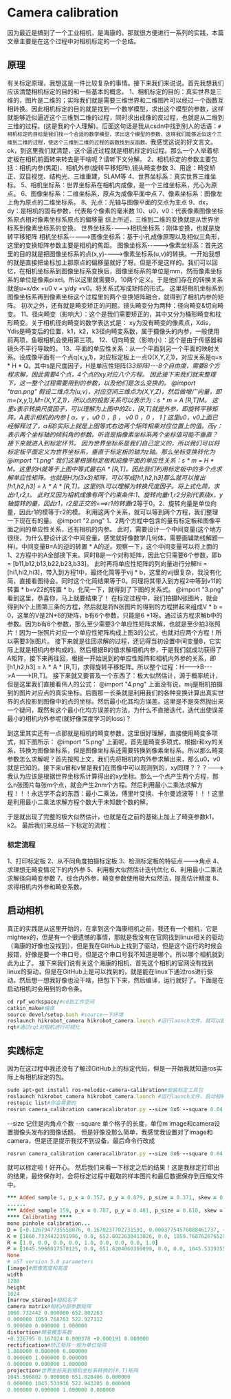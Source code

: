 # Camera calibration
因为最近是搞到了一个工业相机，是海康的。那就很方便进行一系列的实践，本篇文章主要是在这个过程中对相机标定的一个总结。

## 原理
有关标定原理，我想这是一件比较复杂的事情。接下来我们来说说。首先我想我们应该清楚相机标定的目的和一些基本的概念。
1、相机标定的目的：真实世界是三维的，图片是二维的；实际我们就是需要三维世界和二维图片可以经过一个函数互相转换。因此相机标定的目的就是找到一个数学模型，求出这个模型的参数，这样就能够近似逼近这个三维到二维的过程，同时求出成像的反过程，也就是从二维到三维的过程。(这是我的个人理解)。后面这句话是我从csdn中找到别人的话语：```#相机标定的目标是我们找一个合适的数学模型，求出这个模型的参数，这样我们能够近似这个三维到二维的过程，使这个三维到二维的过程的函数找到反函数。```我感觉这说的好文言文。ok，到这里我们就清楚，这个逼近过程就是相机标定的过程。那么一个人举着标定板在相机前面转来转去是干啥呢？请听下文分解。
2、相机标定的参数主要包括：相机内参(焦距)、相机外参(旋转平移矩阵),镜头畸变参数
3、用途：畸变矫正、双目视觉、结构光、三维重建，SLAM等
4、世界坐标系：真实世界三维坐标。
5、相机坐标系：世界坐标系在相机内成像，是一个三维坐标系，光心为原点。
6、图像坐标系：二维坐标系，原点为成像平面中点
7、像素坐标系：图像左上角为原点的二维坐标系。
8、光点：光轴与图像平面的交点为主点
9、dx，dy：是相机的固有参数，代表每个像素的毫米数
10、u0，v0：代表像素图像坐标系原点相对像素坐标系原点的偏移量
综上所述，三维到二维的变换就是从世界坐标系到像素坐标系的变换。
世界坐标系---->相机坐标系：刚体变换，也就是旋转平移矩阵
相机坐标系----->图像坐标系：基于小孔成像原理以及相似三角形，这里的变换矩阵参数主要是相机的焦距。
图像坐标系----->像素坐标系：首先这里的目的就是把图像坐标系的点(x,y)---->像素坐标系(u,v)的转换。一开始我想的就是直接把坐标加上那原点的偏移量就好了呀。但是不是这样的。我们可以回忆，在相机坐标系到图像坐标系变换后，图像坐标系的单位是mm，然而像素坐标系的单位是像素pixel。所以这里就需要9，10两个定义。于是他们存在的转换关系就是u=x/dx +u0   v = y/dy +v0。将关系式写成矩阵的形式。
这里将相机坐标系到图像坐标系再到像素坐标这个过程里的两个变换矩阵融合，就得到了相机内参的矩阵。
初次之外，还有就是畸变矫正的问题。镜头畸变分为两种：径向畸变&切向畸变。
11、径向畸变（影响大）：这个是我们需要矫正的，其中又分为桶形畸变和枕形畸变。关于相机径向畸变的数学表达式是：
xy为没有畸变的像素点，Xdis，Ydis是畸变后的位置，k1，k2，k3径向畸变系数，属于摄像头的内参，一般使用前两项，鱼眼相机会使用第三项。
12、切向畸变（影响小）：这个是由于传感器和镜头不平行导致的。
13、平面的单应性关系：从一个平面到另一个平面的映射关系。设成像平面有一个点q(x,y,1)，对应标定板上一点Q(X,Y,Z,1)，对应关系是q=s * H * Q。其中s是尺度因子，H是单应性矩阵(3*3矩阵)---8个自由度，需要8个方程求解，因此需要4个点，4个点的xy对应八个方程。
因此接下来我们就来整理下，这一整个过程需要用到的参数，以及他们是怎么变换的。
@import "tran.png"
假设二维点为(u,v)，对应空间三维点为(X,Y,Z)，然后做增广向量，即m=(x,y,1),M=(X,Y,Z,1)，所以点的投影关系可以表示为：s * m = A [R,T]M。
这里s表示转换尺度因子，可以理解为上图中的Zc，[R,T]就是外参，即旋转平移矩阵。A表示相机的内参
[
    α，γ  ，u0
    0   ，β  ， v0
    0   ，0 ，  1
]
这里u0，v0上面已经解释过了，α和β实际上就是上图等式右边两个矩阵相乘对应位置上的值。而γ：表示两个坐标轴的倾斜角的参数。听说是指像素坐标系两个坐标值可能不垂直？
接下来就进入到标定环节。
因为世界坐标系是我们自己定义的，所以我们可以将标定板平面定义为世界坐标系，垂直于标定板的轴为z轴。那么坐标变换转化为
@import "1.png"
我们这里根据标定板和成像平面的单应性关系：s * m = H * M。这里的H就等于上图中等式最右A * [R,T]。因此我们利用标定板中的多个点求解单应性矩阵。也就是H为(3x3)矩阵，可以写成[h1,h2,h3]那么就可以推出[h1,h2,h3] = λ * A * [R,T]。这里的λ可以理解为转换尺度因子。将上式化简，求出r1,r2,t。
此时又因为相机成像有两个约束条件:1、旋转向量r1,r2分别代表绕x，y轴旋转的量，因此r1，r2是正交的===>r1的转置*r2等于0。2、旋转向量是单位向量，因此r1的模等于r2的模。
利用这两个关系，就可以等到两个方程，我们整理一下现在有的量。
@import "2.png"
1、2两个方程中包含的量有标定板和图像平面之间的单应性关系，还有相机的内参。
此时，需要设计一个中间变量(这个地方很绕，为什么要设计这个中间变量，感觉就好像数学几何体，需要画辅助线解题一样)。中间变量B=A的逆的转置 * A的逆。观察一下，这个中间变量可以将上面的1、2方程中的A全部换下来。同时B是一个对称矩阵，因此它只需要6个参数，即b = [b11,b12,b13,b22,b23,b33]。
此时再将单应性矩阵的列向量进行分解hi = [hi1,hi2,hi3]，带入到方程1中，最终化简等于vij * b，这里的vij很复杂，我没有化简，直接看图待会。同时这个化简结果等于0。同理将其带入到方程2中等到v11的转置 * b=v22的转置 * b，化简一下，就得到了下图的关系式。
@import "3.png"
看到这里，恭喜你，马上就要结束了！
在标定过程中，我们拍摄N张图片，就会得到N个上图第三条的方程，然后就是将N张图片的得到的方程拼起来组成V * b = 0，这里的V是2N*6的矩阵，b有6个参数，只能是6 *1呀。通过该方程求解b中的参数。因为b有6个参数，那么至少需要3个单应性矩阵求解，也就是至少拍3张照片！因为一张照片对应一个单应性矩阵构成上图3的公式，也就对应两个方程！所以需要3张图片。
接下来就是往回求解的过程，还记得当初设置中间变量B，它实际上就是相机内参构成的。然后根据B的值求解相机内参，于是我们就成功获得了A矩阵，接下来再往回，根据一开始说到的单应性矩阵和相机内外参的关系，即[h1,h2,h3] = λ * A * [R,T]，求得旋转平移矩阵。所以整个过程：H--->B--->A--->[R,T]。
接下来就又要普及一个东西了：极大似然估计，源于概率统计，但是这里我们直接看伟人的公式：
@import "4.png"
上面没有说，mij是相机拍摄到的图片对应点的真实坐标。后面那一长条就是利用我们的各种变换计算出真实世界的点投影到图像中的点的坐标。然后最小化其均方误差。这里是不是突然抛出来一个疑问，既然有这个最小化均方误差的方法，为什么不直接迭代，迭代出使误差最小的相机内外参呢(就好像深度学习的loss)？

到这里其实还有一点那就是相机的畸变参数，这里很好理解，直接使用畸变多项式，如下图所示：
@import "5.png"
上面呢，首先是畸变多项式，根据r和xy的关系，转换为图像坐标系，但是图像坐标系还需要转换到像素坐标系。所以那么畸变参数怎么求解呢？首先按照上文，我们先将相机的内外参求解出来，那么u0，v0就是已知的。接下来u冒和v冒是我们在图像中可以观测到的，xy同理？？？--->我认为应该是根据世界坐标系计算得出的xy坐标。那么一个点产生两个方程，那么n张图片每张m个点，就会产生2nm个方程。然后利用最小二乘法求解方程！！！永远学不会的东西：最小二乘法，傅里叶变换、卡尔曼滤波等！！！这里是利用最小二乘法求解方程个数大于未知数个数的解。

于是就出现了完整的极大似然估计，也就是在之前的基础上加上了畸变参数k1，k2。
最后我们来总结一下标定的流程：
### 标定流程 
1、打印标定板
2、从不同角度拍摄标定板
3、检测标定板的特征点--->角点
4、求理想无畸变情况下的内外参
5、利用极大似然估计迭代优化
6、利用最小二乘法求解径向畸变参数
7、综合内外参，畸变参数使用极大似然法，提高估计精度
8、求得相机内外参和畸变系数。


## 启动相机
真正的实践是从这里开始的，在拿到这个海康相机之前，我还有一个相机，它是mightex的，但是有一个很遗憾的事情，那就是我没有在官网找到linux相关的驱动（海康的好像也没找到），但是我在GitHub上找到了驱动，但是这个运行的时候会报错，好像是要一个串口号，但是这个串口号我不知道是哪个。所以哪个相机就到此为止了。
接下来我们说有关这个海康的相机，首先这个相机的官网没有找到linux的驱动，但是在GitHub上是可以找到的，就是能在linux下通过ros进行驱动。然后想一想我好像也没干啥，把包下下来，然后编译，运行就好了。下面是在启动相机时会用到的命令条。
```ruby
cd rpf_workspace/#cd到工作空间
catkin_make#编译
source devel/setup.bash #source一下环境
roslaunch hikrobot_camera hikrobot_camera.launch #运行launch文件，就可以启动相机了
rqt#通过rqt对相机进行可视化
```
## 实践标定
因为在这过程中我还没有了解过GitHub上的标定代码，但是一开始我就知道ros实际上有相机标定的包。
```ruby
sudo apt-get install ros-melodic-camera-calibration#安装标定工具包
roslaunch hikrobot_camera hikrobot_camera.launch #运行launch文件，启动相机
rostopic list#你会需要的
rosrun camera_calibration cameracalibrator.py --size 8x6 --square 0.04 image:=/hikrobot_camera/rgb camera:=/hikrobot_camera
```
--size 记住是内角点个数
--square 单个格子的长度，单位m
image和camera设置摄像头发布的图像话题。
但是好像没那么简单，我感觉我设置对了image和camera，但是还是提示我找不到设备。最后命令行改成
```ruby
rosrun camera_calibration cameracalibrator.py --size 8x6 --square 0.04 image:=/hikrobot_camera/rgb camera:=/hikrobot_camera --no-service-check
```
就可以标定啦！好开心。
然后我们来看一下标定之后的结果！这是我标定打印出的结果，最终保存时，会将标定过程中截取的样本图片和最后数据保存到压缩文件中。
```ruby
*** Added sample 1, p_x = 0.357, p_y = 0.879, p_size = 0.371, skew = 0.014
......
*** Added sample 159, p_x = 0.707, p_y = 0.481, p_size = 0.610, skew = 0.119
**** Calibrating ****
mono pinhole calibration...
D = [-0.1267947735558876, 0.1670237702731591, 0.00037754570888461737, -0.00019124719591641137, 0.0]
K = [1060.7324422191996, 0.0, 652.8022630413026, 0.0, 1059.7687626765291, 522.92711181692, 0.0, 0.0, 1.0]
R = [1.0, 0.0, 0.0, 0.0, 1.0, 0.0, 0.0, 0.0, 1.0]
P = [1045.5968017578125, 0.0, 651.8204060369899, 0.0, 0.0, 1045.533935546875, 522.9432049971656, 0.0, 0.0, 0.0, 1.0, 0.0]
None
# oST version 5.0 parameters
[image]#图像宽度和高度
width
1280
height
1024
[narrow_stereo]#相机名字
camera matrix#相机内部参数矩阵
1060.732442 0.000000 652.802263
0.000000 1059.768763 522.927112
0.000000 0.000000 1.000000
distortion#畸变模型系数
-0.126795 0.167024 0.000378 -0.000191 0.000000
rectification#矫正矩阵一般为单位矩阵
1.000000 0.000000 0.000000
0.000000 1.000000 0.000000
0.000000 0.000000 1.000000
projection#世界坐标系到相机坐标系转换的[R,T]矩阵
1045.596802 0.000000 651.820406 0.000000
0.000000 1045.533936 522.943205 0.000000
0.000000 0.000000 1.000000 0.000000
```



